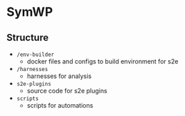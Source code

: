 # SymWP

## Structure

- `/env-builder`
  - docker files and configs to build environment for s2e
- `/harnesses`
  - harnesses for analysis
- `s2e-plugins`
  - source code for s2e plugins
- `scripts`
  - scripts for automations
